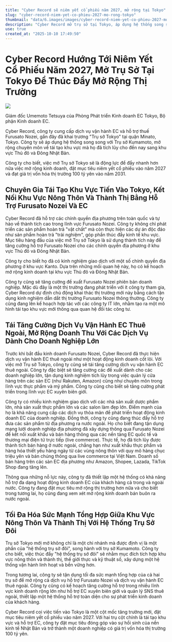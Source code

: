 ```yaml
---
title: "Cyber Record sẽ niêm yết cổ phiếu năm 2027, mở rộng tại Tokyo"
slug: "cyber-record-niem-yet-co-phieu-2027-mo-rong-tokyo"
thumbnail: "data/6.images/images/cyber-record-niem-yet-co-phieu-2027-mo-rong-tokyo.webp"
description: "Cyber Record mở trụ sở tại Tokyo, áp dụng hệ thống song song với Kumamoto, hướng tới niêm yết cổ phiếu vào năm 2027 và mở rộng thị trường hỗ trợ EC, Furusato Nozei."
use: true
created_at: "2025-10-10 17:49:50"
---
```


# Cyber Record Hướng Tới Niêm Yết Cổ Phiếu Năm 2027, Mở Trụ Sở Tại Tokyo Để Thúc Đẩy Mở Rộng Thị Trường

![](/images/20251010-00016175-netkeizai-000-1-view.webp)

Giám đốc Umemoto Tetsuya của Phòng Phát triển Kinh doanh EC Tokyo, Bộ phận Kinh doanh EC.

Cyber Record, công ty cung cấp dịch vụ vận hành EC và hỗ trợ thuế Furusato Nozei, gần đây đã khai trương "Trụ sở Tokyo" tại quận Minato, Tokyo. Công ty sẽ áp dụng hệ thống song song với Trụ sở Kumamoto, mở rộng chuyên môn về tái tạo khu vực mà họ đã tích lũy cho đến nay sang khu vực Thủ đô và Đông Nhật Bản.

Công ty cho biết, việc mở Trụ sở Tokyo sẽ là động lực để đẩy nhanh hơn nữa việc mở rộng kinh doanh, đặt mục tiêu niêm yết cổ phiếu vào năm 2027 và đạt giá trị vốn hóa thị trường 100 tỷ yên vào năm 2031.

## Chuyên Gia Tái Tạo Khu Vực Tiến Vào Tokyo, Kết Nối Khu Vực Nông Thôn Và Thành Thị Bằng Hỗ Trợ Furusato Nozei Và EC

Cyber Record đã hỗ trợ các chính quyền địa phương trên toàn quốc và tự hào về thành tích cao trong lĩnh vực Furusato Nozei. Công ty không chỉ phát triển các sản phẩm hoàn trả "vật chất" mà còn thực hiện các dự án độc đáo như sản phẩm hoàn trả "trải nghiệm", góp phần thúc đẩy kinh tế khu vực. Mục tiêu hàng đầu của việc mở Trụ sở Tokyo là sử dụng thành tích này để tăng cường hỗ trợ Furusato Nozei cho các chính quyền địa phương ở khu vực Thủ đô và Đông Nhật Bản.

Công ty cho biết họ đã có kinh nghiệm giao dịch với một số chính quyền địa phương ở khu vực Kanto. Dựa trên những mối quan hệ này, họ có kế hoạch mở rộng kinh doanh tại khu vực Thủ đô và Đông Nhật Bản.

Công ty cũng sẽ tăng cường đề xuất Furusato Nozei phiên bản doanh nghiệp. Mặc dù đây là một thị trường đang phát triển với ít công ty tham gia, Cyber Record dự định chủ động khai thác thị trường mới này bằng cách tận dụng kinh nghiệm dẫn dắt thị trường Furusato Nozei thông thường. Công ty cũng đang lên kế hoạch hợp tác với các công ty IT lớn, nhằm tạo ra một mô hình tái tạo khu vực mới thông qua quan hệ đối tác công tư.

## Tái Tăng Cường Dịch Vụ Vận Hành EC Thuê Ngoài, Mở Rộng Doanh Thu Với Các Dịch Vụ Dành Cho Doanh Nghiệp Lớn

Trước khi bắt đầu kinh doanh Furusato Nozei, Cyber Record đã thực hiện dịch vụ vận hành EC thuê ngoài như một hoạt động kinh doanh cốt lõi. Với việc mở Trụ sở Tokyo, công ty cũng sẽ tái tăng cường dịch vụ vận hành EC thuê ngoài. Công ty đặc biệt sẽ tăng cường các đề xuất dành cho các doanh nghiệp lớn, tận dụng kinh nghiệm tích lũy trong việc quản lý cửa hàng trên các sàn EC (như Rakuten, Amazon) cũng như chuyên môn trong lĩnh vực thực phẩm và mỹ phẩm. Công ty cũng cho biết sẽ tăng cường phát triển trong lĩnh vực EC xuyên biên giới.

Công ty có nhiều kinh nghiệm giao dịch với các nhà sản xuất dược phẩm lớn, nhà sản xuất thực phẩm lớn và các salon làm đẹp lớn. Điểm mạnh của họ là khả năng cung cấp các dịch vụ thỏa mãn để phát triển hoạt động kinh doanh EC của doanh nghiệp. Đồng thời, công ty cũng đang thúc đẩy hỗ trợ đưa các sản phẩm từ địa phương ra nước ngoài. Họ cho biết đang tận dụng mạng lưới doanh nghiệp địa phương đã xây dựng thông qua Furusato Nozei để kết nối xuất khẩu và bán hàng thông qua các nền tảng EC quốc tế và thương mại điện tử trực tiếp (live commerce). Thực tế, họ đã tích lũy được thành tích bán hàng ở nước ngoài, chẳng hạn như xuất khẩu thực phẩm và hàng hóa thiết yếu hàng ngày từ các vùng nông thôn với quy mô hàng chục triệu yên và bán chúng thông qua live commerce tại Việt Nam. Doanh số bán hàng trên các sàn EC địa phương như Amazon, Shopee, Lazada, TikTok Shop đang tăng lên.

Thông qua những nỗ lực này, công ty đã thiết lập một hệ thống có khả năng hỗ trợ đa dạng hoạt động kinh doanh EC của khách hàng cả trong và ngoài nước. Công ty đang đặt mục tiêu mở rộng thị trường hơn nữa và cho biết trong tương lai, họ cũng đang xem xét mở rộng kinh doanh bán buôn ra nước ngoài.

## Tối Đa Hóa Sức Mạnh Tổng Hợp Giữa Khu Vực Nông Thôn Và Thành Thị Với Hệ Thống Trụ Sở Đôi

Trụ sở Tokyo mới mở không chỉ là một chi nhánh mà được định vị là một phần của "hệ thống trụ sở đôi", song hành với trụ sở Kumamoto. Công ty cho biết, việc thúc đẩy "hệ thống trụ sở đôi" sẽ nhằm mục đích tích hợp khu vực nông thôn và thành thị, thế giới thực và kỹ thuật số, xây dựng một hệ thống vận hành linh hoạt và bền vững hơn.

Trong tương lai, công ty sẽ tận dụng tối đa sức mạnh tổng hợp của cả hai trụ sở để mở rộng cả dịch vụ hỗ trợ Furusato Nozei và dịch vụ vận hành EC thuê ngoài. Công ty cũng có kế hoạch tăng cường hỗ trợ trong nhiều lĩnh vực kinh doanh rộng lớn như hỗ trợ EC xuyên biên giới và quản lý SNS thuê ngoài, thiết lập một hệ thống hỗ trợ toàn diện cho sự phát triển kinh doanh của khách hàng.

Cyber Record coi việc tiến vào Tokyo là một cột mốc tăng trưởng mới, đặt mục tiêu niêm yết cổ phiếu vào năm 2027. Với hai trụ cột chính là tái tạo khu vực và hỗ trợ EC, công ty đặt mục tiêu đóng góp vào sự hồi sinh của nền kinh tế Nhật Bản và trở thành một doanh nghiệp có giá trị vốn hóa thị trường 100 tỷ yên.